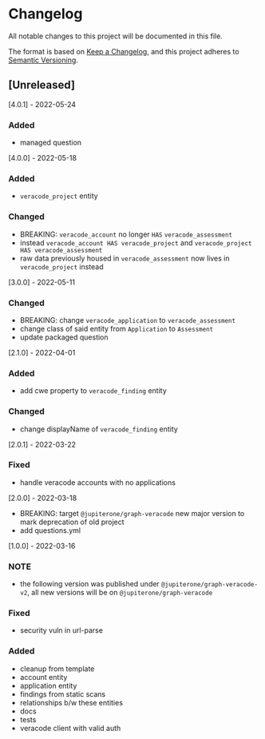 # Changelog

All notable changes to this project will be documented in this file.

The format is based on [Keep a Changelog](https://keepachangelog.com/en/1.0.0/),
and this project adheres to
[Semantic Versioning](https://semver.org/spec/v2.0.0.html).

## [Unreleased]

[4.0.1] - 2022-05-24

### Added

- managed question

[4.0.0] - 2022-05-18

### Added

- `veracode_project` entity

### Changed

- BREAKING: `veracode_account` no longer `HAS` `veracode_assessment`
- instead `veracode_account HAS veracode_project` and
  `veracode_project HAS veracode_assessment`
- raw data previously housed in `veracode_assessment` now lives in
  `veracode_project` instead

[3.0.0] - 2022-05-11

### Changed

- BREAKING: change `veracode_application` to `veracode_assessment`
- change class of said entity from `Application` to `Assessment`
- update packaged question

[2.1.0] - 2022-04-01

### Added

- add cwe property to `veracode_finding` entity

### Changed

- change displayName of `veracode_finding` entity

[2.0.1] - 2022-03-22

### Fixed

- handle veracode accounts with no applications

[2.0.0] - 2022-03-18

- BREAKING: target `@jupiterone/graph-veracode` new major version to mark
  deprecation of old project
- add questions.yml

[1.0.0] - 2022-03-16

### NOTE

- the following version was published under `@jupiterone/graph-veracode-v2`, all
  new versions will be on `@jupiterone/graph-veracode`

### Fixed

- security vuln in url-parse

### Added

- cleanup from template
- account entity
- application entity
- findings from static scans
- relationships b/w these entities
- docs
- tests
- veracode client with valid auth
